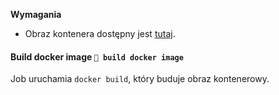 **Wymagania**
- Obraz kontenera dostępny jest [tutaj](https://gitlab.com/pl.rachuna-net/containers/terraform/container_registry/8516490).

#### Build docker image `🚀 build docker image` 
Job uruchamia `docker build`, który buduje obraz kontenerowy.
